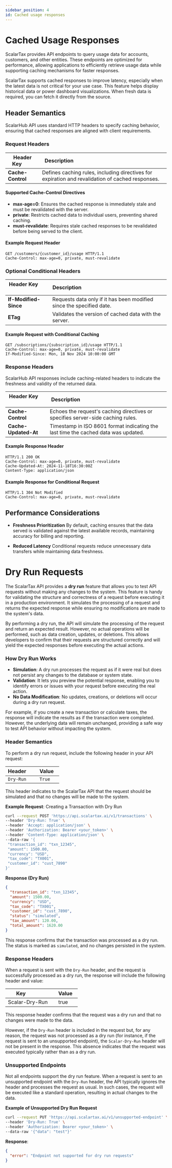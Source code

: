 ```yaml
---
sidebar_position: 4
id: Cached usage responses
---
```


# Cached Usage Responses

ScalarTax provides API endpoints to query usage data for accounts, customers, and other entities. These endpoints are optimized for performance, allowing applications to efficiently retrieve usage data while supporting caching mechanisms for faster responses.

ScalarTax supports cached responses to improve latency, especially when the latest data is not critical for your use case. This feature helps display historical data or power dashboard visualizations. When fresh data is required, you can fetch it directly from the source.

## Header Semantics

ScalarHub API uses standard HTTP headers to specify caching behavior, ensuring that cached responses are aligned with client requirements.

### Request Headers

| Header Key        | Description                                                                 |
|-------------------|-----------------------------------------------------------------------------|
| **Cache-Control** | Defines caching rules, including directives for expiration and revalidation of cached responses. |

#### Supported Cache-Control Directives

- **max-age=0**: Ensures the cached response is immediately stale and must be revalidated with the server.
- **private**: Restricts cached data to individual users, preventing shared caching.
- **must-revalidate**: Requires stale cached responses to be revalidated before being served to the client.

#### Example Request Header

```http
GET /customers/{customer_id}/usage HTTP/1.1
Cache-Control: max-age=0, private, must-revalidate
```

### Optional Conditional Headers

| Header Key              | Description                                                             |
|-------------------------|-------------------------------------------------------------------------|
| **If-Modified-Since** | Requests data only if it has been modified since the specified date.    |
| **ETag** | Validates the version of cached data with the server.                   |

#### Example Request with Conditional Caching

```http
GET /subscriptions/{subscription_id}/usage HTTP/1.1
Cache-Control: max-age=0, private, must-revalidate
If-Modified-Since: Mon, 18 Nov 2024 10:00:00 GMT
```

### Response Headers

ScalarHub API responses include caching-related headers to indicate the freshness and validity of the returned data.

| Header Key        | Description                                                            |
|-------------------|------------------------------------------------------------------------|
| **Cache-Control** | Echoes the request's caching directives or specifies server-side caching rules. |
| **Cache-Updated-At** | Timestamp in ISO 8601 format indicating the last time the cached data was updated. |

#### Example Response Header

```http
HTTP/1.1 200 OK
Cache-Control: max-age=0, private, must-revalidate
Cache-Updated-At: 2024-11-18T16:30:00Z
Content-Type: application/json
```

#### Example Response for Conditional Request

```http
HTTP/1.1 304 Not Modified
Cache-Control: max-age=0, private, must-revalidate
```

## Performance Considerations

- **Freshness Prioritization** By default, caching ensures that the data served is validated against the latest available records, maintaining accuracy for billing and reporting.

- **Reduced Latency** Conditional requests reduce unnecessary data transfers while maintaining data freshness.
# Dry Run Requests

The ScalarTax API provides a **dry run** feature that allows you to test API requests without making any changes to the system. This feature is handy for validating the structure and correctness of a request before executing it in a production environment. It simulates the processing of a request and returns the expected response while ensuring no modifications are made to the system's data.

By performing a dry run, the API will simulate the processing of the request and return an expected result. However, no actual operations will be performed, such as data creation, updates, or deletions. This allows developers to confirm that their requests are structured correctly and will yield the expected responses before executing the actual actions.

### **How Dry Run Works**

- **Simulation**: A dry run processes the request as if it were real but does not persist any changes to the database or system state.
- **Validation**: It lets you preview the potential response, enabling you to identify errors or issues with your request before executing the real action.
- **No Data Modification**: No updates, creations, or deletions will occur during a dry run request.

For example, if you create a new transaction or calculate taxes, the response will indicate the results as if the transaction were completed. However, the underlying data will remain unchanged, providing a safe way to test API behavior without impacting the system.

### **Header Semantics**

To perform a dry run request, include the following header in your API request:

| Header       | Value   |
|--------------|---------|
| `Dry-Run` | `True` |

This header indicates to the ScalarTax API that the request should be simulated and that no changes will be made to the system.

**Example Request**: Creating a Transaction with Dry Run

```bash
curl --request POST 'https://api.scalartax.ai/v1/transactions' \
--header 'Dry-Run: True' \
--header 'Accept: application/json' \
--header 'Authorization: Bearer <your_token>' \
--header 'Content-Type: application/json' \
--data-raw '{
 "transaction_id": "txn_12345",
 "amount": 1500.00,
 "currency": "USD",
 "tax_code": "TX001",
 "customer_id": "cust_7890"
}'
```

**Response (Dry Run)**

```json
{
  "transaction_id": "txn_12345",
  "amount": 1500.00,
  "currency": "USD",
  "tax_code": "TX001",
  "customer_id": "cust_7890",
  "status": "simulated",
  "tax_amount": 120.00,
  "total_amount": 1620.00
}
```

This response confirms that the transaction was processed as a dry run. The status is marked as `simulated`, and no changes persisted in the system.


### Response Headers

When a request is sent with the `Dry-Run` header, and the request is successfully processed as a dry run, the response will include the following header and value:

| Key              | Value   |
|-------------------|---------|
| Scalar-Dry-Run    | true    |

This response header confirms that the request was a dry run and that no changes were made to the data.

However, if the `Dry-Run` header is included in the request but, for any reason, the request was not processed as a dry run (for instance, if the request is sent to an unsupported endpoint), the `Scalar-Dry-Run` header will not be present in the response. This absence indicates that the request was executed typically rather than as a dry run.


### **Unsupported Endpoints**

Not all endpoints support the dry run feature. When a request is sent to an unsupported endpoint with the `Dry-Run` header, the API typically ignores the header and processes the request as usual. In such cases, the request will be executed like a standard operation, resulting in actual changes to the data.

**Example of Unsupported Dry Run Request**

```bash
curl --request PUT 'https://api.scalartax.ai/v1/unsupported-endpoint' \
--header 'Dry-Run: True' \
--header 'Authorization: Bearer <your_token>' \
--data-raw '{"data": "test"}'
```

**Response**:

```json
{
  "error": "Endpoint not supported for dry run requests"
}
```

